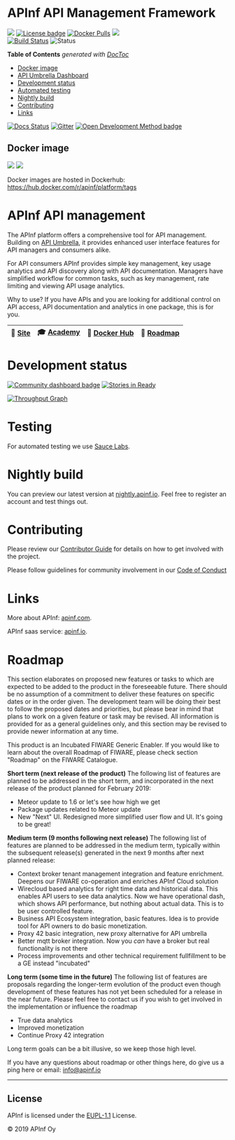 # APInf API Management Framework

[![](https://nexus.lab.fiware.org/repository/raw/public/badges/chapters/api-management.svg)](https://www.fiware.org/developers/catalogue/)
[![License badge](https://img.shields.io/github/license/apinf/platform.svg)](https://opensource.org/licenses/EUPL-1.1)
[![Docker Pulls](https://img.shields.io/docker/pulls/apinf/platform.svg)](https://hub.docker.com/r/apinf/platform/)
[![](https://img.shields.io/badge/tag-fiware-orange.svg?logo=stackoverflow)](http://stackoverflow.com/questions/tagged/fiware)
<br>
[![Build Status](https://travis-ci.org/apinf/platform.svg?branch=feature%2F631-nightly-deployment)](https://travis-ci.org/apinf/platform)
![Status](https://nexus.lab.fiware.org/static/badges/statuses/apinf.svg)

<!-- START doctoc generated TOC please keep comment here to allow auto update -->
<!-- DON'T EDIT THIS SECTION, INSTEAD RE-RUN doctoc TO UPDATE -->
**Table of Contents**  *generated with [DocToc](https://github.com/thlorenz/doctoc)*

- [Docker image](#docker-image)
- [API Umbrella Dashboard](#api-umbrella-dashboard)
- [Development status](#development-status)
- [Automated testing](#testing)
- [Nightly build](#nightly-build)
- [Contributing](#contributing)
- [Links](#links)


<!-- END doctoc generated TOC please keep comment here to allow auto update -->

[![Docs Status](https://img.shields.io/badge/docs-latest-brightgreen.svg?style=flat)](http://apinf.org/docs/)
[![Gitter](https://img.shields.io/badge/GITTER-JOIN_CHAT_%E2%86%92-1dce73.svg)](https://gitter.im/apinf/public)
[![Open Development Method badge](https://camo.githubusercontent.com/9065d5a7f38cb53b9934c0f1b15087e177360af6/68747470733a2f2f696d672e736869656c64732e696f2f62616467652f446576656c6f706d656e742532304d6574686f642d4f70656e2d626c75652e737667)](https://opendevelopmentmethod.org/)

## Docker image

[![](https://images.microbadger.com/badges/image/apinf/platform.svg)](http://microbadger.com/images/apinf/platform) [![](https://images.microbadger.com/badges/version/apinf/platform.svg)](http://microbadger.com/images/apinf/platform)

Docker images are hosted in Dockerhub: https://hub.docker.com/r/apinf/platform/tags

# APInf  API management
The APInf platform offers a comprehensive tool for API management. Building on [API Umbrella](http://nrel.github.io/api-umbrella/), it provides enhanced user interface features for API managers and consumers alike.

For API consumers APInf provides simple key management, key usage analytics and API discovery along with API documentation. Managers have simplified workflow for common tasks, such as key management, rate limiting and viewing API usage analytics.

Why to use? If you have APIs and you are looking for additional control on API access, API documentation and analytics in one package, this is for you.  


|  :page_facing_up: [Site](https://apinf.io/)  | :mortar_board: [Academy](https://fiware-academy.readthedocs.io/en/latest/data-publication/apinf) | :whale: [Docker Hub](https://hub.docker.com/u/apinf/platform) |  :dart: [Roadmap](roadmap.md) |
|---|---|---|---|

# Development status
[![Community dashboard badge](https://img.shields.io/badge/Community-Dashboard-blue.svg)](https://dashboard.cauldron.io/goto/afe91edf4f1c66a3bcfd3717f12e43c5)
[![Stories in Ready](https://badge.waffle.io/apinf/platform.png?label=ready&title=Ready)](https://waffle.io/apinf/platform)

[![Throughput Graph](https://graphs.waffle.io/apinf/platform/throughput.svg)](https://waffle.io/apinf/platform/metrics)

# Testing

For automated testing we use [Sauce Labs](https://saucelabs.com).

# Nightly build
You can preview our latest version at [nightly.apinf.io](https://nightly.apinf.io). Feel free to register an account and test things out.

# Contributing
Please review our [Contributor Guide](https://github.com/apinf/platform/blob/develop/.github/CONTRIBUTING.md) for details on how to get involved with the project.

Please follow guidelines for community involvement in our [Code of Conduct](https://github.com/apinf/platform/blob/develop/CODE_OF_CONDUCT.md)

# Links

More about APInf: [apinf.com](https://apinf.com).

APInf saas service: [apinf.io](https://apinf.io).

# Roadmap
This section elaborates on proposed new features or tasks to which are expected to be added to the product in the  foreseeable future.  There should be  no assumption of a commitment to deliver these features on specific dates or in the order given. The development team will be doing their best to follow the proposed dates and priorities, but please bear in mind that plans to work on a given feature or task may be revised.  All information is provided for as a general guidelines only,  and this section may be revised to provide newer information at any time.

This product is an Incubated FIWARE Generic Enabler.  If you would like to learn about the overall Roadmap of FIWARE, please check section "Roadmap" on the FIWARE Catalogue.

**Short term (next release of the product)**
The following list of features are planned to be addressed in the short term, and incorporated in the next release of the product planned for February 2019:
- Meteor update to 1.6 or let's see how high we get
- Package updates related to Meteor update
- New "Next" UI. Redesigned more simplified user flow and UI. It's going to be great!
  
**Medium term (9 months following next release)**
The following list of features are planned to be addressed in the medium term, typically within the subsequent release(s) generated in the next 9 months after next planned release:
- Context broker tenant management integration and feature enrichment. Deepens our FIWARE co-operation and enriches APInf Cloud solution
- Wirecloud based analytics for right time data and historical data. This enables API users to see data analytics. Now we have operational dash, which shows API performance, but nothing about actual data. This is to be user controlled feature.
- Business API Ecosystem integration, basic features. Idea is to provide tool for API owners to do basic monetization.
- Proxy 42 basic integration, new proxy alternative for API umbrella
- Better mqtt broker integration. Now you *can* have a broker but real functionality is not there
- Process improvements and other technical requirement fullfillment to be a GE instead "incubated"

**Long term (some time in the future)**
The following list of features are proposals regarding the longer-term evolution of the product even though development of these features has not yet been scheduled for a release in the near future.  Please feel free to contact us if you wish to get involved in the implementation or influence the roadmap
- True data analytics
- Improved monetization
- Continue Proxy 42 integration

Long term goals can be a bit illusive, so we keep those high level.

If you have any questions about roadmap or other things here, do give us a ping here or email: info@apinf.io

---

## License

APInf is licensed under the [EUPL-1.1](LICENSE) License.

© 2019 APInf Oy

